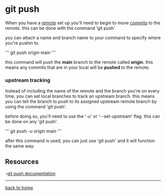 # git push

When you have a [remote](./remote.md) set up you'll need to begin to move [commits](./commit.md) to the remote.
this can be done with the command 'git push'

you can attach a name and branch name to your command to specify where you're pushin to.

'''
git push origin main
'''

this command will push the **main** branch to the remote called **origin**. this means any commits that are in your local will be **pushed** to the remote.

### upstream tracking

Instead of including the name of the remote and the branch you're on every time, you can set local branches to track an upstream branch. this means you can tell the branch to push to its assigned upstream remote branch by using the command 'git push'.

before doing so, you'll need to use the '-u' or '--set-upstream' flag. this can be done on any 'git push'.

'''
git push -u origin main
'''

after this command is used, you can just use 'git push' and it will function the same way.

## Resources 

-[git push documentation](Https://git-scm/docs/git-push)

---

[back to home](../readme.md)